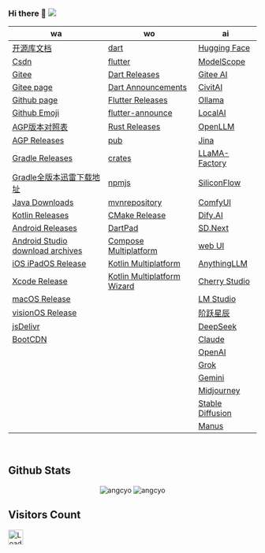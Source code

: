 <!-- <img align="right" width="50%"
src="https://github-readme-stats.vercel.app/api?username=angcyo&show_icons=true&include_all_commits=true"
alt="angcyo" style="margin-top:100%" /> -->

### Hi there 👋  ![](https://komarev.com/ghpvc/?username=angcyo&color=blueviolet&label=Count)

|wa|wo|ai|
|--|--|--|
| [开源库文档](https://angcyo.gitee.io/doc)                                                                           | [dart](https://dart.dev/)                                                   | [Hugging Face](https://huggingface.co/)
| [Csdn](https://angcyo.blog.csdn.net)                                                                               | [flutter](https://flutter.dev/)                                             | [ModelScope](https://www.modelscope.cn/home)
| [Gitee](https://gitee.com/angcyo)                                                                                  | [Dart Releases](https://github.com/dart-lang/sdk/tags)                      | [Gitee AI](https://ai.gitee.com/)
| [Gitee page](https://angcyo.gitee.io/)                                                                             | [Dart Announcements](https://groups.google.com/a/dartlang.org/g/announce)   | [CivitAI](https://civitai.com/models)
| [Github page](https://angcyo.github.io/)                                                                           | [Flutter Releases](https://github.com/flutter/flutter/tags)                 | [Ollama](https://ollama.com/)
| [Github Emoji](https://www.webfx.com/tools/emoji-cheat-sheet/)                                                     | [flutter-announce](https://groups.google.com/g/flutter-announce)            | [LocalAI](https://localai.io/)
| [AGP版本对照表](https://developer.android.google.cn/studio/releases/gradle-plugin?hl=zh_cn#updating-gradle)         | [Rust Releases](https://github.com/rust-lang/rust/tags)                      | [OpenLLM](https://bentoml.com/)
| [AGP Releases](https://mvnrepository.com/artifact/com.android.application/com.android.application.gradle.plugin)   | [pub](https://pub.dev/)                                                     | [Jina](https://jina.ai/reader/)
| [Gradle Releases](https://gradle.org/releases/)                                                                    | [crates](https://crates.io/)                                                | [LLaMA-Factory](https://github.com/hiyouga/LLaMA-Factory)
| [Gradle全版本迅雷下载地址](https://angcyo.blog.csdn.net/article/details/78357512#Gradle_376)                          | [npmjs](https://www.npmjs.com/)                                             | [SiliconFlow](https://siliconflow.cn/zh-cn/)
| [Java Downloads](https://www.oracle.com/hk/java/technologies/downloads/)                                           | [mvnrepository](https://mvnrepository.com/)                                 | [ComfyUI](https://www.comfy.org/)
| [Kotlin Releases](https://github.com/JetBrains/kotlin/tags)                                                        | [CMake Release](https://cmake.org/cmake/help/latest/release/index.html)     | [Dify.AI](https://dify.ai/zh)
| [Android Releases](https://developer.android.com/about/versions)                                                   | [DartPad](https://dartpad.dev/)                                             | [SD.Next](https://vladmandic.github.io/sdnext-docs/)
| [Android Studio download archives](https://developer.android.com/studio/archive)                                   | [Compose Multiplatform](https://www.jetbrains.com/zh-cn/compose-multiplatform/)  | [web UI](https://github.com/AUTOMATIC1111/stable-diffusion-webui)
| [iOS iPadOS Release](https://developer.apple.com/documentation/ios-ipados-release-notes)                           | [Kotlin Multiplatform](https://www.jetbrains.com/zh-cn/kotlin-multiplatform/)    | [AnythingLLM](https://anythingllm.com/)
| [Xcode Release](https://developer.apple.com/documentation/xcode-release-notes)                                     | [Kotlin Multiplatform Wizard](https://kmp.jetbrains.com/)                        | [Cherry Studio](https://cherry-ai.com/)
| [macOS Release](https://developer.apple.com/documentation/macos-release-notes/)                                    |                                                                             | [LM Studio](https://lmstudio.ai/)
| [visionOS Release](https://developer.apple.com/documentation/visionos-release-notes)                               |                                                                             | [阶跃星辰](https://www.stepfun.com/)
| [jsDelivr](https://www.jsdelivr.com/)                                                                              |                                                                             | [DeepSeek](https://www.deepseek.com/)
| [BootCDN](https://www.bootcdn.cn/)                                                                                 |                                                                             | [Claude](https://claude.ai/)
|                                                                                                                    |                                                                             | [OpenAI](https://openai.com/)
|                                                                                                                    |                                                                             | [Grok](https://grok.com/)
|                                                                                                                    |                                                                             | [Gemini](https://gemini.google.com/?hl=zh-cn)
|                                                                                                                    |                                                                             | [Midjourney](https://www.midjourney.com/home)
|                                                                                                                    |                                                                             | [Stable Diffusion](https://stabledifffusion.com/zh)
|                                                                                                                    |                                                                             | [Manus](https://manus.im/)


<!--
<div>
<a href="https://github.com/angcyo">
<img align="center" src="https://github-readme-stats.vercel.app/api?username=angcyo&show_icons=true&include_all_commits=true" alt="angcyo" />
</a>
</div>
-->

<br />

## Github Stats

<div align="center">
<img src="https://github-readme-stats.vercel.app/api?username=angcyo&show_icons=true&include_all_commits=true&count_private=true&hide_border=true" align="center" alt="angcyo" />
<img src="https://github-readme-stats.vercel.app/api/top-langs/?username=angcyo&hide_border=true" align="center" alt="angcyo" />
</div>


## Visitors Count
<img height="30px" src = "https://profile-counter.glitch.me/angcyo/count.svg" alt ="Loading">

<!--
**angcyo/angcyo** is a ✨ _special_ ✨ repository because its `README.md` (this file) appears on your GitHub profile.

Here are some ideas to get you started:

- 🔭 I’m currently working on ...
- 🌱 I’m currently learning ...
- 👯 I’m looking to collaborate on ...
- 🤔 I’m looking for help with ...
- 💬 Ask me about ...
- 📫 How to reach me: ...
- 😄 Pronouns: ...
- ⚡ Fun fact: ...
-->
